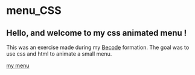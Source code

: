 # menu_CSS

## Hello, and welcome to my css animated menu !
This was an exercise made during my [Becode](https://github.com/becodeorg) formation. The goal was to use css and html to animate a small menu.

[my menu](https://anonymouse97.github.io/menu_CSS/)
